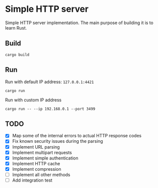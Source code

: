 # Simple HTTP server 

Simple HTTP server implementation. The main purpose of building it is to learn Rust.

## Build 
```
cargo build
```

## Run 
Run with default IP address: `127.0.0.1:4421`
```
cargo run 
```
Run with custom IP address 
```
cargo run -- --ip 192.168.0.1 --port 3499
```

## TODO
- [x] Map some of the internal errors to actual HTTP response codes
- [x] Fix known security issues during the parsing 
- [x] Implement URL parsing 
- [x] Implement multipart requests
- [x] Implement simple authentication
- [x] Implement HTTP cache
- [x] Implement compression
- [ ] Implement all other methods
- [ ] Add integration test